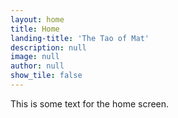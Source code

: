 ```yaml
---
layout: home
title: Home
landing-title: 'The Tao of Mat'
description: null
image: null
author: null
show_tile: false
---
```


This is some text for the home screen.
